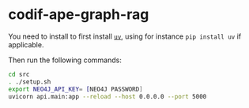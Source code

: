 # codif-ape-graph-rag

You need to install to first install [`uv`](https://github.com/astral-sh/uv), using for instance `pip install uv` if applicable.

Then run the following commands:

```bash
cd src
. ./setup.sh
export NEO4J_API_KEY= [NEO4J PASSWORD]
uvicorn api.main:app --reload --host 0.0.0.0 --port 5000
```
